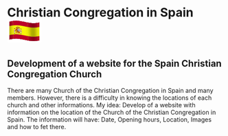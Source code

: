 # Christian Congregation in Spain ![Spain](https://github.com/FelipeFontouraBr/CCE/blob/master/_imagens/spain-GIF.gif)
## Development of a website for the Spain Christian Congregation Church
There are many Church of the Christian Congregation in Spain and many members.
However, there is a difficulty in knowing the locations of each church and other informations.
My idea: Develop of a website with information on the location of the Church of the Christian Congregation in Spain. 
The information will have: Date, Opening hours, Location, Images and how to fet there.
